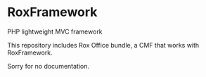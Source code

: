 # RoxFramework
PHP lightweight MVC framework 

This repository includes Rox Office bundle, a CMF that works with RoxFramework.

Sorry for no documentation.